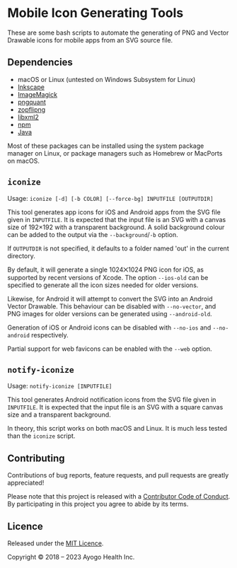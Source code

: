 Mobile Icon Generating Tools
============================

These are some bash scripts to automate the generating of PNG and Vector
Drawable icons for mobile apps from an SVG source file.

Dependencies
------------

* macOS or Linux (untested on Windows Subsystem for Linux)
* [Inkscape](https://inkscape.org/)
* [ImageMagick](https://imagemagick.org/)
* [pngquant](https://pngquant.org/)
* [zopflipng](https://github.com/google/zopfli)
* [libxml2](https://gitlab.gnome.org/GNOME/libxml2)
* [npm](https://npmjs.org/)
* [Java](https://openjdk.org/)

Most of these packages can be installed using the system package manager on
Linux, or package managers such as Homebrew or MacPorts on macOS.

`iconize`
---------

Usage: `iconize [-d] [-b COLOR] [--force-bg] INPUTFILE [OUTPUTDIR]`

This tool generates app icons for iOS and Android apps from the SVG file given
in `INPUTFILE`. It is expected that the input file is an SVG with a canvas size
of 192×192 with a transparent background. A solid background colour can be
added to the output via the `--background`/`-b` option.

If `OUTPUTDIR` is not specified, it defaults to a folder named 'out' in the
current directory.

By default, it will generate a single 1024⨉1024 PNG icon for iOS, as supported
by recent versions of Xcode. The option `--ios-old` can be specified to
generate all the icon sizes needed for older versions.

Likewise, for Android it will attempt to convert the SVG into an Android Vector
Drawable. This behaviour can be disabled with `--no-vector`, and PNG images for
older versions can be generated using `--android-old`.

Generation of iOS or Android icons can be disabled with `--no-ios` and
`--no-android` respectively.

Partial support for web favicons can be enabled with the `--web` option.


`notify-iconize`
----------------

Usage: `notify-iconize [INPUTFILE]`

This tool generates Android notification icons from the SVG file given in
`INPUTFILE`. It is expected that the input file is an SVG with a square canvas
size and a transparent background.

In theory, this script works on both macOS and Linux. It is much less tested
than the `iconize` script.


Contributing
------------

Contributions of bug reports, feature requests, and pull requests are greatly
appreciated!

Please note that this project is released with a [Contributor Code of
Conduct](CODE_OF_CONDUCT.md). By participating in this project you agree to
abide by its terms.


Licence
-------

Released under the [MIT Licence](LICENCE).

Copyright © 2018 – 2023 Ayogo Health Inc.

